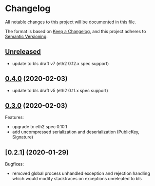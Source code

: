 # Changelog
All notable changes to this project will be documented in this file.

The format is based on [Keep a Changelog](https://keepachangelog.com/en/1.0.0/),
and this project adheres to [Semantic Versioning](https://semver.org/spec/v2.0.0.html).

## [Unreleased]

- update to bls draft v7 (eth2 0.12.x spec support)

## [0.4.0] (2020-02-03)

- update to bls draft v5 (eth2 0.11.x spec support)

## [0.3.0] (2020-02-03)

Features:

  - upgrade to eth2 spec 0.10.1
  - add uncompressed serialization and deserialization (PublicKey, Signature)

## [0.2.1] (2020-01-29)

Bugfixes:

  - removed global process unhandled exception and rejection handling which would modify stacktraces on exceptions unreleated to bls

[Unreleased]: https://github.com/ChainSafe/eth2-bls-wasm/compare/v0.4.0...HEAD
[0.4.0]: https://github.com/ChainSafe/eth2-bls-wasm/compare/v0.3.0...v0.4.0
[0.3.0]: https://github.com/ChainSafe/eth2-bls-wasm/compare/0.2.1...v0.3.0
